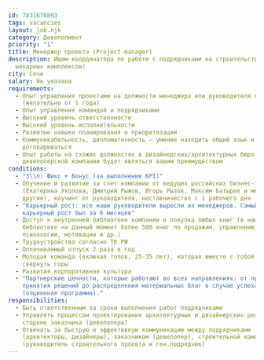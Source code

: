 ```yaml
---
id: 7831676893
tags: vacancies
layout: job.njk
category: Девелопмент
priority: "1"
title: Менеджер проекта (Project-manager)
description: Ищем координатора по работе с подрядчиками на строительство наших
  шикарных комплексов!
city: Сочи
salary: Не указана
requirements:
  - Опыт управления проектами на должности менеджера или руководителя проекта
    (желательно от 1 года)
  - Опыт управления командой и подрядчиками
  - Высокий уровень ответственности
  - Высокий уровень исполнительности
  - Развитые навыки планирования и приоритезации
  - Коммуникабельность, дипломатичность – умение находить общий язык и
    договариваться
  - Опыт работы на схожих должностях в дизайнерских/архитектурных бюро или в
    девелоперской компании будет являться вашим преимуществом
conditions:
  - "З\\п: Фикс + Бонус (за выполнение KPI)"
  - Обучение и развитие за счет компании от ведущих российских бизнес-тренеров
    (Екатерина Уколова, Дмитрий Рыжов, Игорь Рызов, Максим Батырев и многие
    другие), коучинг от руководителя, наставничество с 1 рабочего дня
  - "Карьерный рост: все наши руководители выросли из менеджеров. Самый быстрый
    карьерный рост был за 6 месяцев"
  - Доступ к внутренней библиотеке компании и покупка любых книг (в нашей
    библиотеке на данный момент более 500 книг по продажам, управлению,
    психологии, мотивации и др.)
  - Трудоустройство согласно ТК РФ
  - Оплачиваемый отпуск 2 раза в год
  - Молодая команда (включая топов, 25-35 лет), которая вместе с тобой хочет
    свернуть горы
  - Развитая корпоративная культура
  - "Партнерские ценности, которые работают во всех направлениях: от процесса
    принятия решений до распределения материальных благ в случае успеха компании
    (опционная программа)."
responsibilities:
  - Быть ответственным за сроки выполнения работ подрядчиками
  - Управлять процессом проектирования архитектурных и дизайнерских решений на
    стороне заказчика (девелопера)
  - Отвечать за быструю и эффективную коммуникацию между подрядчиками
    (архитекторы, дизайнеры), заказчиком (девелопер), строительной командой
    (руководитель строительного проекта и ген.подрядчик)
---
```


